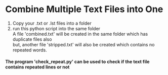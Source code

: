 # Combine Multiple Text Files into One

1. Copy your .txt or .lst files into a folder
2. run this python script into the same folder <br>
A file 'combined.txt' will be created in the same folder which has duplicate files also<br>
but, another file 'stripped.txt' will also be created which contains no repeated words.

#### The program 'check_repeat.py' can be used to check if the text file contains repeated lines or not

